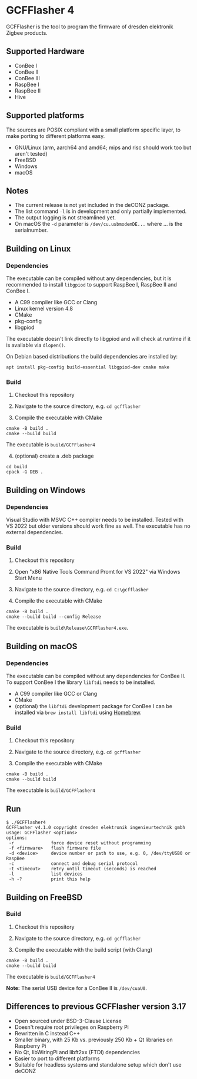 # GCFFlasher 4

GCFFlasher is the tool to program the firmware of dresden elektronik Zigbee products.

## Supported Hardware

* ConBee I
* ConBee II
* ConBee III
* RaspBee I
* RaspBee II
* Hive

## Supported platforms

The sources are POSIX compliant with a small platform specific layer, to make porting to different platforms easy.

* GNU/Linux (arm, aarch64 and amd64; mips and risc should work too but aren't tested)
* FreeBSD
* Windows
* macOS

## Notes

* The current release is not yet included in the deCONZ package.
* The list command `-l` is in development and only partially implemented.
* The output logging is not streamlined yet.
* On macOS the `-d` parameter is `/dev/cu.usbmodemDE...` where ... is the serialnumber.

## Building on Linux

### Dependencies

The executable can be compiled without any dependencies, but it is recommended to install `libgpiod` to support RaspBee I, RaspBee II and ConBee I.

* A C99 compiler like GCC or Clang
* Linux kernel version 4.8
* CMake
* pkg-config
* libgpiod

The executable doesn't link directly to libgpiod and will check at runtime if it is available via `dlopen()`.

On Debian based distributions the build dependencies are installed by:

```
apt install pkg-config build-essential libgpiod-dev cmake make
```

### Build

1. Checkout this repository

2. Navigate to the source directory, e.g. `cd gcfflasher` 

3. Compile the executable with CMake

```
cmake -B build .
cmake --build build
```

The executable is `build/GCFFlasher4`

4. (optional) create a .deb package

```
cd build
cpack -G DEB .
```

## Building on Windows

### Dependencies

Visual Studio with MSVC C++ compiler needs to be installed. Tested with VS 2022 but older versions should work fine as well. The executable has no external dependencies.

### Build

1. Checkout this repository

2. Open "x86 Native Tools Command Promt for VS 2022" via Windows Start Menu

3. Navigate to the source directory, e.g. `cd C:\gcfflasher` 

3. Compile the executable with CMake

```
cmake -B build .
cmake --build build --config Release
```

The executable is `build\Release\GCFFlasher4.exe`.

## Building on macOS

### Dependencies

The executable can be compiled without any dependencies for ConBee II. To support ConBee I the library `libftdi` needs to be installed.

* A C99 compiler like GCC or Clang
* CMake
* (optional) the `libftdi` development package for ConBee I can be installed via `brew install libftdi` using [Homebrew](https://brew.sh). 

### Build

1. Checkout this repository

2. Navigate to the source directory, e.g. `cd gcfflasher` 

3. Compile the executable with CMake

```
cmake -B build .
cmake --build build
```

The executable is `build/GCFFlasher4`

## Run

```
$ ./GCFFlasher4
GCFFlasher v4.1.0 copyright dresden elektronik ingenieurtechnik gmbh
usage: GCFFlasher <options>
options:
 -r              force device reset without programming
 -f <firmware>   flash firmware file
 -d <device>     device number or path to use, e.g. 0, /dev/ttyUSB0 or RaspBee
 -c              connect and debug serial protocol
 -t <timeout>    retry until timeout (seconds) is reached
 -l              list devices
 -h -?           print this help
```

## Building on FreeBSD

### Build

1. Checkout this repository

2. Navigate to the source directory, e.g. `cd gcfflasher` 

3. Compile the executable with the build script (with Clang)

```
cmake -B build .
cmake --build build
```

The executable is `build/GCFFlasher4`

**Note:** The serial USB device for a ConBee II is `/dev/cuaU0`.


## Differences to previous GCFFlasher version 3.17

* Open sourced under BSD-3-Clause License
* Doesn't require root privileges on Raspberry Pi
* Rewritten in C instead C++
* Smaller binary, with 25 Kb vs. previously 250 Kb + Qt libraries on Raspberry Pi
* No Qt, libWiringPi and libft2xx (FTDI) dependencies
* Easier to port to different platforms
* Suitable for headless systems and standalone setup which don't use deCONZ
